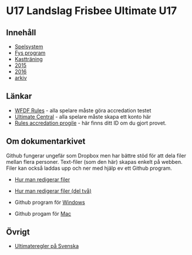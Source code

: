 U17 Landslag Frisbee Ultimate U17
==================================

Innehåll
----------------------

* [Spelsystem](./spelsystem)
* [Fys program](./fys)
* [Kastträning](./kasttraning)
* [2015](2015)
* [2016](2016)
* [arkiv](./arkiv)


Länkar
-----

 * [WFDF Rules](http://rules.wfdf.org) - alla spelare måste göra accredation testet
 * [Ultimate Central](http://ultimatecentral.com) - alla spelare måste skapa ett konto här
 * [Rules accredation progile](http://rules.wfdf.org/component/users/?view=login) - här finns
   ditt ID om du gjort provet.


Om dokumentarkivet
-----------------

Github fungerar ungefär som Dropbox men har bättre stöd för att dela filer mellan flera personer. Text-filer (som den här) skapas enkelt på webben. Filer kan också laddas upp och ner med hjälp ev ett Github program.

* [Hur man redigerar filer](https://help.github.com/articles/editing-files-in-your-repository/)
* [Hur man redigerar filer (del två)](https://help.github.com/articles/github-flavored-markdown/)

* Github program för [Windows](https://windows.github.com)
* Github progam för [Mac](https://mac.github.com)


Övrigt
-----

* [Ultimateregler på Svenska](http://ultimateregler.github.io)

